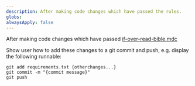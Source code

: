 ```yaml
---
description: After making code changes which have passed the rules.
globs: 
alwaysApply: false
---
```

After making code changes which have passed [if-over-read-bible.mdc](mdc:.cursor/rules/if-over-read-bible.mdc)

Show user how to add these changes to a git commit and push, e.g. display the following runnable:

```
git add requirements.txt {otherchanges...}
git commit -m "{commit message}"
git push
```